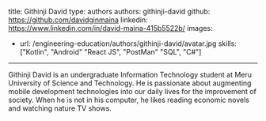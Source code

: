 title: Githinji David
type: authors
authors: githinji-david
github: https://github.com/davidginmaina
linkedin: https://www.linkedin.com/in/david-maina-415b5522b/
images:
  - url: /engineering-education/authors/githinji-david/avatar.jpg
skills: ["Kotlin", "Android" "React JS", "PostMan" "SQL", "C#"]
---
Githinji David is an undergraduate Information Technology student at Meru University of Science and Technology. He is passionate about augmenting mobile development technologies into our daily lives for the improvement of society. When he is not in his computer, he likes reading economic novels and watching nature TV shows.
